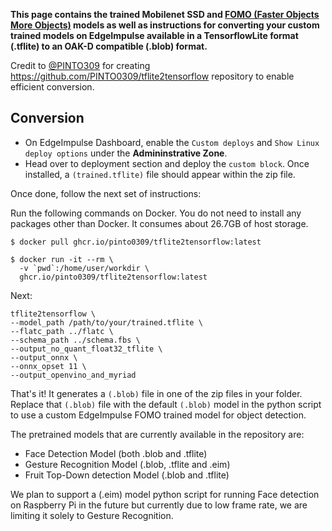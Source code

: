 **This page contains the trained Mobilenet SSD and [FOMO (Faster Objects More Objects)](https://www.edgeimpulse.com/blog/announcing-fomo-faster-objects-more-objects) models as well as instructions for converting your custom trained models on EdgeImpulse available in a TensorflowLite format (.tflite) to an OAK-D compatible (.blob) format.**

Credit to [@PINTO309](https://github.com/PINTO0309) for creating https://github.com/PINTO0309/tflite2tensorflow repository to enable efficient conversion.
  
<h2> Conversion </h2>

- On EdgeImpulse Dashboard, enable the `Custom deploys` and `Show Linux deploy options` under the **Admininstrative Zone**.
- Head over to deployment section and deploy the `custom block`. Once installed, a `(trained.tflite)` file should appear within the zip file.

Once done, follow the next set of instructions: 

Run the following commands on Docker. You do not need to install any packages other than Docker. It consumes about 26.7GB of host storage.

```shell
$ docker pull ghcr.io/pinto0309/tflite2tensorflow:latest

$ docker run -it --rm \
  -v `pwd`:/home/user/workdir \
  ghcr.io/pinto0309/tflite2tensorflow:latest
```

Next:

```shell
tflite2tensorflow \
--model_path /path/to/your/trained.tflite \
--flatc_path ../flatc \
--schema_path ../schema.fbs \
--output_no_quant_float32_tflite \
--output_onnx \
--onnx_opset 11 \
--output_openvino_and_myriad
```

That's it! It generates a `(.blob)` file in one of the zip files in your folder. Replace that `(.blob)` file with the default `(.blob)` model in the python script to use a custom EdgeImpulse FOMO trained model for object detection.

The pretrained models that are currently available in the repository are:
- Face Detection Model (both .blob and .tflite) 
- Gesture Recognition Model (.blob, .tflite and .eim)
- Fruit Top-Down detection Model (.blob and .tflite)

We plan to support a (.eim) model python script for running Face detection on Raspberry Pi in the future but currently due to low frame rate, we are limiting it solely to Gesture Recognition. 
